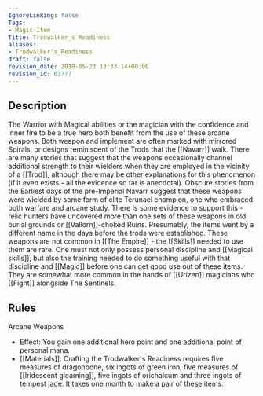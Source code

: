 ```yaml
---
IgnoreLinking: false
Tags:
- Magic-Item
Title: Trodwalker_s Readiness
aliases:
- Trodwalker's_Readiness
draft: false
revision_date: 2018-05-23 13:33:14+00:00
revision_id: 63777
---
```


## Description
The Warrior with Magical abilities or the magician with the confidence and inner fire to be a true hero both benefit from the use of these arcane weapons. Both weapon and implement are often marked with mirrored Spirals, or designs reminiscent of the Trods that the [[Navarr]] walk. 
There are many stories that suggest that the weapons occasionally channel additional strength to their wielders when they are employed in the vicinity of a [[Trod]], although there may be other explanations for this phenomenon (if it even exists - all the evidence so far is anecdotal). Obscure stories from the Earliest days of the pre-Imperial Navarr suggest that these weapons were wielded by some form of elite Terunael champion, one who embraced both warfare and arcane study. There is some evidence to support this - relic hunters have uncovered more than one sets of these weapons in old burial grounds or [[Vallorn]]-choked Ruins. Presumably, the items went by a different name in the days before the trods were established.
These weapons are not common in [[The Empire]] - the [[Skills]] needed to use them are rare. One must not only possess personal discipline and [[Magical skills]], but also the training needed to do something useful with that discipline and [[Magic]] before one can get good use out of these items. They are somewhat more common in the hands of [[Urizen]] magicians who [[Fight]] alongside The Sentinels.
## Rules
Arcane Weapons
* Effect: You gain one additional hero point and one additional point of personal mana.
* [[Materials]]: Crafting the Trodwalker's Readiness requires five measures of dragonbone, six ingots of green iron, five measures of [[Iridescent gloaming]], five ingots of orichalcum and three ingots of tempest jade. It takes one month to make a pair of these items.